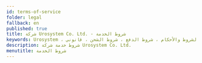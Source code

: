 ```yaml
---
id: terms-of-service
folder: legal
fallback: en
published: true
title: شركة Urosystem Co. Ltd. - شروط الخدمة
keywords: Urosystem ، شروط الخدمة ، الشروط والأحكام ، شروط الدفع ، شروط الشحن ، قانوني
description: شروط خدمة شركة Urosystem Co. Ltd.
menutitle: شروط الخدمة
---
```

